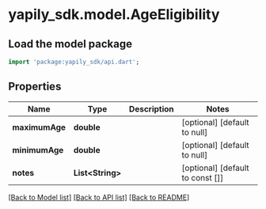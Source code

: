 # yapily_sdk.model.AgeEligibility

## Load the model package
```dart
import 'package:yapily_sdk/api.dart';
```

## Properties
Name | Type | Description | Notes
------------ | ------------- | ------------- | -------------
**maximumAge** | **double** |  | [optional] [default to null]
**minimumAge** | **double** |  | [optional] [default to null]
**notes** | **List&lt;String&gt;** |  | [optional] [default to const []]

[[Back to Model list]](../README.md#documentation-for-models) [[Back to API list]](../README.md#documentation-for-api-endpoints) [[Back to README]](../README.md)


